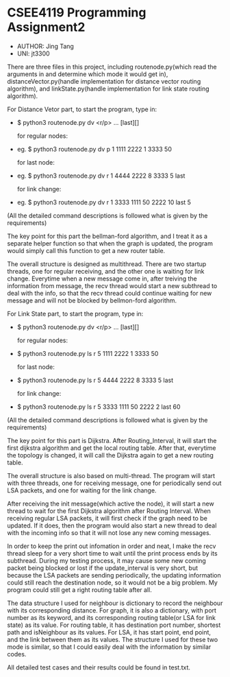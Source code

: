 # CSEE4119 Programming Assignment2

- AUTHOR: Jing Tang
- UNI: jt3300

There are three files in this project, including routenode.py(which read the arguments in and determine which mode it would get in), distanceVector.py(handle implementation for distance vector routing algorithm), and linkState.py(handle implementation for link state routing algorithm).

For Distance Vetor part, to start the program, type in:
- $ python3 routenode.py dv <r/p> <update-interval> <local-port> <neighbor1-port> <cost-1> <neighbor2-port> <cost-2> ... [last][<cost-change>]
  
  for regular nodes:
- eg. $ python3 routenode.py dv p 1 1111 2222 1 3333 50
  
  for last node:
- eg. $ python3 routenode.py dv r 1 4444 2222 8 3333 5 last
  
  for link change:
- eg. $ python3 routenode.py dv r 1 3333 1111 50 2222 10 last 5
  
(All the detailed command descriptions is followed what is given by the requirements)
  
The key point for this part the bellman-ford algorithm, and I treat it as a separate helper function so that when the graph is updated, the program would simply call this function to get a new router table.
  
The overall structure is designed as multithread. There are two startup threads, one for regular receiving, and the other one is waiting for link change. Everytime when a new message come in, after treiving the information from message, the recv thread would start a new subthread to deal with the info, so that the recv thread could continue waiting for new message and will not be blocked by bellmon-ford algorithm.
  
  
For Link State part, to start the program, type in:
- $ python3 routenode.py dv <r/p> <update-interval> <local-port> <neighbor1-port> <cost-1> <neighbor2-port> <cost-2> ... [last][<cost-change>]  
 
  for regular nodes:
- $ python3 routenode.py ls r 5 1111 2222 1 3333 50
 
  for last node:
- $ python3 routenode.py ls r 5 4444 2222 8 3333 5 last

  for link change:
- $ python3 routenode.py ls r 5 3333 1111 50 2222 2 last 60
 
(All the detailed command descriptions is followed what is given by the requirements)
  
The key point for this part is Dijkstra. After Routing_Interval, it will start the first dijkstra algorithm and get the local routing table. After that, everytime the topology is changed, it will call the Dijkstra again to get a new routing table.
  
The overall structure is also based on multi-thread. The program will start with three threads, one for receiving message, one for periodically send out LSA packets, and one for waiting for the link change.
  
After receiving the init message(which active the node), it will start a new thread to wait for the first Dijkstra algorithm after Routing Interval. When receiving regular LSA packets, it will first check if the graph need to be updated. If it does, then the program would also start a new thread to deal with the incoming info so that it will not lose any new coming messages. 
  
In order to keep the print out infomation in order and neat, I make the recv thread sleep for a very short time to wait until the print process ends by its subthread. During my testing process, it may cause some new coming packet being blocked or lost if the update_interval is very short, but because the LSA packets are sending periodically, the updating information could still reach the destination node, so it would not be a big problem. My program could still get a right routing table after all.
  
The data structure I used for neighbour is dictionary to record the neighbour with its corresponding distance. For graph, it is also a dictionary, with port number as its keyword, and its corresponding routing table(or LSA for link state) as its value. For routing table, it has destination port number, shortest path and isNeighbour as its values. For LSA, it has start point, end point, and the link between them as its values. The structure I used for these two mode is similar, so that I could easily deal with the information by similar codes.
  
All detailed test cases and their results could be found in test.txt.
